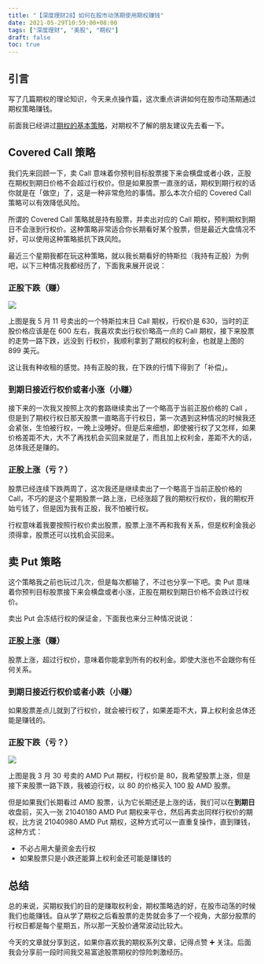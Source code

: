 ```yaml
---
title: "【深度理财28】如何在股市动荡期使用期权赚钱"
date: 2021-05-29T10:59:00+08:00
tags: ["深度理财", "美股", "期权"]
draft: false
toc: true
---
```


## 引言

写了几篇期权的理论知识，今天来点操作篇，这次重点讲讲如何在股市动荡期通过期权策略赚钱。

前面我已经讲过[期权的基本策略](https://blog.forecho.com/financedeep-24.html)，对期权不了解的朋友建议先去看一下。

<!--more-->

## Covered Call 策略

我们先来回顾一下，卖 Call 意味着你预判目标股票接下来会横盘或者小跌，正股在期权到期日价格不会超过行权价。但是如果股票一直涨的话，期权到期行权的话你就是在「做空」了，这是一种非常危险的事情。那么本次介绍的 Covered Call 策略可以有效降低风险。

所谓的 Covered Call 策略就是持有股票，并卖出对应的 Call 期权，预判期权到期日不会涨到行权价。这种策略非常适合你长期看好某个股票，但是最近大盘情况不好，可以使用这种策略抵抗下跌风险。

最近三个星期我都在玩这种策略，就以我长期看好的特斯拉（我持有正股）为例吧，以下三种情况我都经历了，下面我来展开说说：

### 正股下跌（赚）

![](https://blog-1251237404.cos.ap-guangzhou.myqcloud.com/202105296kb4qG.jpg!m)

上图是我 5 月 11 号卖出的一个特斯拉末日 Call 期权，行权价是 630，当时的正股价格应该是在 600 左右，我喜欢卖出行权价略高一点的 Call 期权，接下来股票的走势一路下跌，远没到
行权价，我顺利拿到了期权的权利金，也就是上图的 899 美元。

这让我有种收租的感觉。持有正股的我，在下跌的行情下得到了「补偿」。

### 到期日接近行权价或者小涨（小赚）

接下来的一次我又按照上次的套路继续卖出了一个略高于当前正股价格的 Call ，但是到了期权行权日那天股票一直略高于行权日，第一次遇到这种情况的时候我还会紧张，生怕被行权，一晚上没睡好。但是后来细想，即使被行权了又怎样，如果价格差距不大，大不了再找机会买回来就是了，而且加上权利金，差距不大的话，总体我还是赚的。


### 正股上涨（亏？）

股票已经连续下跌两周了，这次我还是继续卖出了一个略高于当前正股价格的 Call，不巧的是这个星期股票一路上涨，已经涨超了我的期权行权价，我的期权开始亏钱了，但是因为我有正股，我不怕被行权。

行权意味着我要按照行权价卖出股票，股票上涨不再和我有关系，但是权利金我必须得拿，股票还可以找机会买回来。

## 卖 Put 策略


这个策略我之前也玩过几次，但是每次都输了，不过也分享一下吧。卖 Put 意味着你预判目标股票接下来会横盘或者小涨，正股在期权到期日价格不会跌过行权价。

卖出 Put 会冻结行权的保证金，下面我也来分三种情况说说：

### 正股上涨（赚）

股票上涨，超过行权价，意味着你能拿到所有的权利金。即使大涨也不会跟你有任何关系。


### 到期日接近行权价或者小跌（小赚）

如果股票差点儿就到了行权价，就会被行权了，如果差距不大，算上权利金总体还能是赚钱的。


### 正股下跌（亏？）

![](https://blog-1251237404.cos.ap-guangzhou.myqcloud.com/20210529K1ZA5Y.jpg!m)

上图是我 3 月 30 号卖的 AMD Put 期权，行权价是 80，我希望股票上涨，但是接下来股票一路下跌，我被迫行权，以 80 的价格买入 100 股 AMD 股票。

但是如果我们长期看过 AMD 股票，认为它长期还是上涨的话，我们可以在**到期日**收盘前，买入一张 21040180 AMD Put 期权来平仓，然后再卖出同样行权价的期权，比方说 21040980 AMD Put 期权，这种方式可以一直重复操作，直到赚钱，这种方式：

- 不必占用大量资金去行权
- 如果股票只是小跌还能算上权利金还可能是赚钱的


## 总结

总的来说，买期权我们的目的是赚取权利金，期权策略选的好，在股市动荡的时候我们也能赚钱。自从学了期权之后看股票的走势就会多了一个视角，大部分股票的行权日都是每个星期五，所以那一天股价通常波动比较大。


今天的文章就分享到这，如果你喜欢我的期权系列文章，记得点赞 ➕ 关注。后面我会分享前一段时间我交易富途股票期权的惊险刺激经历。
